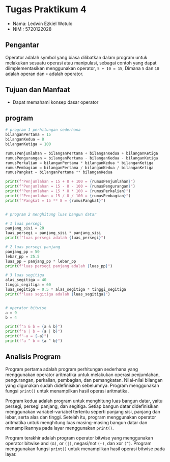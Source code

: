 # Tugas Praktikum 4

- Nama: Ledwin Ezkiel Wotulo
- NIM : 5720122028

## Pengantar

Operator adalah symbol yang biasa dilibatkan dalam program untuk melakukan sesuatu operasi atau manipulasi, sebagai contoh yang dapat diimplementasikan menggunakan operator, `5 + 10 = 15`, Dimana `5` dan `10` adalah operan dan `+` adalah operator.

## Tujuan dan Manfaat

- Dapat memahami konsep dasar operator

## program

```python
# program 1 perhitungan sederhana
bilanganPertama = 15
bilanganKedua = 8
bilanganKetiga = 100

rumusPenjumlahan = bilanganPertama + bilanganKedua + bilanganKetiga
rumusPengurangan = bilanganPertama - bilanganKedua - bilanganKetiga
rumusPerkalian = bilanganPertama * bilanganKedua * bilanganKetiga
rumusPembagian = bilanganPertama / bilanganKedua / bilanganKetiga
rumusPangkat = bilanganPertama ** bilanganKedua

print(f"Penjumlahan = 15 + 8 + 100 = {rumusPenjumlahan}")
print(f"Penjumlahan = 15 - 8 - 100 = {rumusPengurangan}")
print(f"Penjumlahan = 15 * 8 * 100 = {rumusPerkalian}")
print(f"Penjumlahan = 15 / 8 / 100 = {rumusPembagian}")
print(f"Pangkat = 15 ** 8 = {rumusPangkat}")


# program 2 menghitung luas bangun datar

# 1 luas persegi
panjang_sisi = 20
luas_persegi = panjang_sisi * panjang_sisi
print(f"luas persegi adalah {luas_persegi}")

# 2 luas persegi panjang
panjang_pp = 50
lebar_pp = 25.5
luas_pp = panjang_pp * lebar_pp
print(f"luas persegi panjang adalah {luas_pp}")

# 3 luas segitiga
alas_segitiga = 40
tinggi_segitiga = 60
luas_segitiga = 0.5 * alas_segitiga * tinggi_segitiga
print(f"luas segitiga adalah {luas_segitiga}")


# operator bitwise
a = 9
b = 4

print(f"a & b = {a & b}")
print(f"a | b = {a | b}")
print(f"~a = {~a}")
print(f"a ^ b = {a ^ b}")
```

## Analisis Program

Program pertama adalah program perhitungan sederhana yang menggunakan operator aritmatika untuk melakukan operasi penjumlahan, pengurangan, perkalian, pembagian, dan pemangkatan. Nilai-nilai bilangan yang digunakan sudah didefinisikan sebelumnya. Program menggunakan fungsi `print()` untuk menampilkan hasil operasi aritmatika.

Program kedua adalah program untuk menghitung luas bangun datar, yaitu persegi, persegi panjang, dan segitiga. Setiap bangun datar didefinisikan menggunakan variabel-variabel tertentu seperti panjang sisi, panjang dan lebar, serta alas dan tinggi. Setelah itu, program menggunakan operator aritmatika untuk menghitung luas masing-masing bangun datar dan menampilkannya pada layar menggunakan `print()`.

Program terakhir adalah program operator bitwise yang menggunakan operator bitwise and `(&)`, or `(|)`, negasi/not `(~)`, dan xor `(^)`. Program menggunakan fungsi `print()` untuk menampilkan hasil operasi bitwise pada layar.
